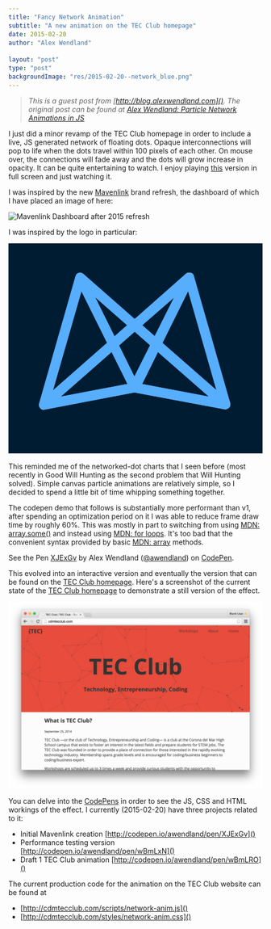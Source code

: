 ```yaml
---
title: "Fancy Network Animation"
subtitle: "A new animation on the TEC Club homepage"
date: 2015-02-20
author: "Alex Wendland"

layout: "post"
type: "post"
backgroundImage: "res/2015-02-20--network_blue.png"
---
```


> _This is a guest post from [http://blog.alexwendland.com](). The original post can be found at [Alex Wendland: Particle Network Animations in JS](http://blog.alexwendland.com/2015/particle-network-js-animations/)_

I just did a minor revamp of the TEC Club homepage in order to include a live, JS generated network of floating dots. Opaque interconnections will pop to life when the dots travel within 100 pixels of each other. On mouse over, the connections will fade away and the dots will grow increase in opacity. It can be quite entertaining to watch. I enjoy playing [this](http://s.codepen.io/awendland/debug/XJExGv?) version in full screen and just watching it.

I was inspired by the new [Mavenlink](http://mavenlink.com) brand refresh, the dashboard of which I have placed an image of here:

![Mavenlink Dashboard after 2015 refresh](http://www.motocms.com/wp-content/uploads/2015/02/mavelink.jpg) 

I was inspired by the logo in particular:

![Mavenlink Dashboard logo closeup](res/2015-02-20--mavenlink_logo.png)

This reminded me of the networked-dot charts that I seen before (most recently in Good Will Hunting as the second problem that Will Hunting solved). Simple canvas particle animations are relatively simple, so I decided to spend a little bit of time whipping something together.

The codepen demo that follows is substantially more performant than v1, after spending an optimization period on it I was able to reduce frame draw time by roughly 60%. This was mostly in part to switching from using [MDN: array.some()](https://developer.mozilla.org/en-US/docs/Web/JavaScript/Reference/Global_Objects/Array/some) and instead using [MDN: for loops](https://developer.mozilla.org/en-US/docs/Web/JavaScript/Reference/Statements/for). It's too bad that the convenient syntax provided by basic [MDN: array](https://developer.mozilla.org/en-US/docs/Web/JavaScript/Reference/Global_Objects/Array) methods.

<p data-height="424" data-theme-id="0" data-slug-hash="XJExGv" data-default-tab="result" data-user="awendland" class='codepen'>See the Pen <a href='http://codepen.io/awendland/pen/XJExGv/'>XJExGv</a> by Alex Wendland (<a href='http://codepen.io/awendland'>@awendland</a>) on <a href='http://codepen.io'>CodePen</a>.</p>
<script async src="//assets.codepen.io/assets/embed/ei.js"></script>

This evolved into an interactive version and eventually the version that can be found on the [TEC Club homepage](http://cdmtecclub.com). Here's a screenshot of the current state of the [TEC Club homepage](http://cdmtecclub.com) to demonstrate a still version of the effect.

[![TEC Club homepage w/ Particle Network Animation](res/2015-02-20--network_cdmtecclub_screenshot.png)](http://cdmtecclub.com)

You can delve into the [CodePens](http://codepen.io) in order to see the JS, CSS and HTML workings of the effect. I currently (2015-02-20) have three projects related to it:

- Initial Mavenlink creation [http://codepen.io/awendland/pen/XJExGv]()
- Performance testing version [http://codepen.io/awendland/pen/wBmLxN]()
- Draft 1 TEC Club animation [http://codepen.io/awendland/pen/wBmLRO]()

The current production code for the animation on the TEC Club website can be found at

- [http://cdmtecclub.com/scripts/network-anim.js]()
- [http://cdmtecclub.com/styles/network-anim.css]()